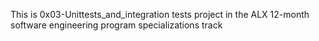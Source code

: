 This is 0x03-Unittests_and_integration tests project in the ALX 12-month software engineering program specializations track
